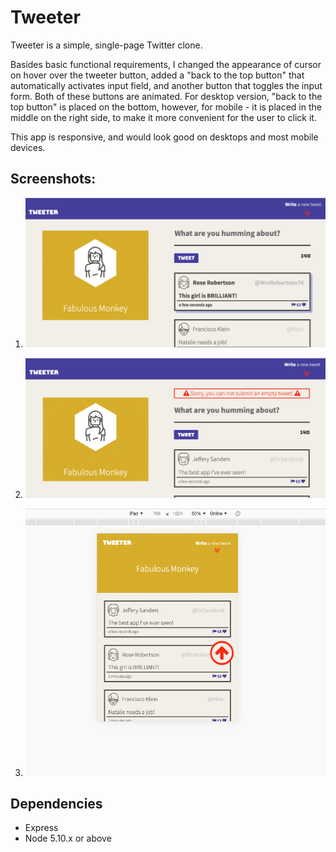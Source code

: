 # Tweeter 

Tweeter is a simple, single-page Twitter clone.

Basides basic functional requirements, I changed the appearance of cursor on hover over the tweeter button, added a "back to the top button" that automatically activates input field, and another button that toggles the input form. Both of these buttons are animated. For desktop version, "back to the top button" is placed on the bottom, however, for mobile - it is placed in the middle on the right side, to make it more convenient for the user to click it.

This app is responsive, and would look good on desktops and most mobile devices.

## Screenshots:

1. !["Desktop version, cursor hovers over the first tweet."](https://github.com/NatalieSokolova/tweeter/blob/master/docs/tweets.png?raw=true)

2. !["Desktop version. User is trying to submit an empty tweet."](https://github.com/NatalieSokolova/tweeter/blob/master/docs/tweets-error.png?raw=true)

3. !["Mobile version. The page is scrolled up, nav bar is fixed, back to the top button is showing"](https://github.com/NatalieSokolova/tweeter/blob/master/docs/tweets-mobile.png?raw=true)

## Dependencies

- Express
- Node 5.10.x or above
